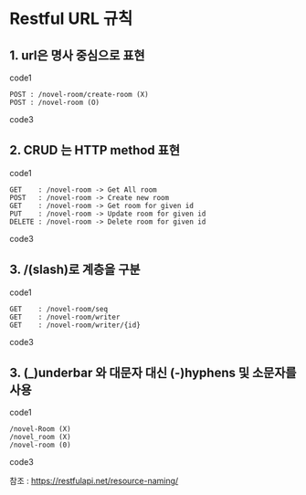 # Restful URL 규칙

## 1. url은 명사 중심으로 표현

code1

    POST : /novel-room/create-room (X)
    POST : /novel-room (O)

code3

## 2. CRUD 는 HTTP method 표현

code1

    GET    : /novel-room -> Get All room
    POST   : /novel-room -> Create new room
    GET    : /novel-room -> Get room for given id
    PUT    : /novel-room -> Update room for given id
    DELETE : /novel-room -> Delete room for given id

code3

## 3. /(slash)로 계층을 구분

code1

    GET    : /novel-room/seq
    GET    : /novel-room/writer
    GET    : /novel-room/writer/{id}

code3

## 3. (\_)underbar 와 대문자 대신 (-)hyphens 및 소문자를 사용

code1

    /novel-Room (X)
    /novel_room (X)
    /novel-room (0)

code3

참조 : https://restfulapi.net/resource-naming/
